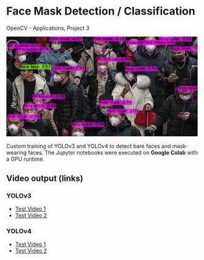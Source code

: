 # Face Mask Detection / Classification
OpenCV - Applications, Project 3

![](https://raw.githubusercontent.com/monogenea/facemask_detector/master/yolov4_preds/yolov4_test-image3_pred.jpg)

Custom training of YOLOv3 and YOLOv4 to detect bare faces and mask-wearing faces. The Jupyter notebooks were executed on **Google Colab** with a GPU runtime.

## Video output (links)

### YOLOv3
- [Test Video 1](https://youtu.be/F6SkJzH4xas)
- [Test Video 2](https://youtu.be/p6TnG_Z3KMY)

### YOLOv4
- [Test Video 1](https://youtu.be/Inv0_nhChFE)
- [Test Video 2](https://youtu.be/hy0g2luRoFg)
